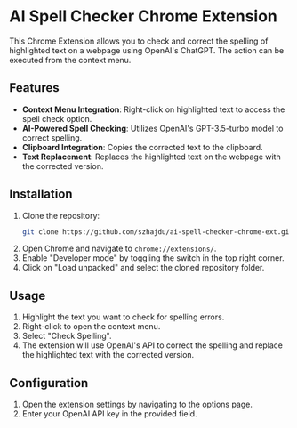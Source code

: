 # AI Spell Checker Chrome Extension

This Chrome Extension allows you to check and correct the spelling of highlighted text on a webpage using OpenAI's ChatGPT. The action can be executed from the context menu.

## Features

- **Context Menu Integration**: Right-click on highlighted text to access the spell check option.
- **AI-Powered Spell Checking**: Utilizes OpenAI's GPT-3.5-turbo model to correct spelling.
- **Clipboard Integration**: Copies the corrected text to the clipboard.
- **Text Replacement**: Replaces the highlighted text on the webpage with the corrected version.

## Installation

1. Clone the repository:
    ```sh
    git clone https://github.com/szhajdu/ai-spell-checker-chrome-ext.git
    ```
2. Open Chrome and navigate to `chrome://extensions/`.
3. Enable "Developer mode" by toggling the switch in the top right corner.
4. Click on "Load unpacked" and select the cloned repository folder.

## Usage

1. Highlight the text you want to check for spelling errors.
2. Right-click to open the context menu.
3. Select "Check Spelling".
4. The extension will use OpenAI's API to correct the spelling and replace the highlighted text with the corrected version.

## Configuration

1. Open the extension settings by navigating to the options page.
2. Enter your OpenAI API key in the provided field.
